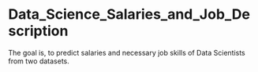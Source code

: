 # Data_Science_Salaries_and_Job_Description
The goal is, to predict salaries and necessary job skills of Data Scientists from two datasets.
